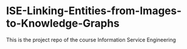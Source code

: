 # ISE-Linking-Entities-from-Images-to-Knowledge-Graphs
This is the project repo of the course Information Service Engineering
